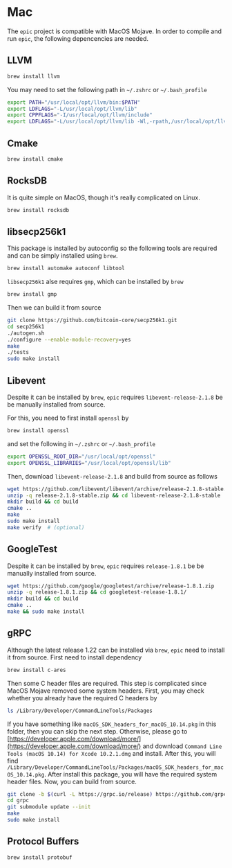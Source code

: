 # Mac

The `epic` project is compatible with MacOS Mojave. In order to compile and run `epic`, the following depencencies are needed.

## LLVM

```bash
brew install llvm
```

You may need to set the following path in `~/.zshrc` or `~/.bash_profile`

```bash
export PATH="/usr/local/opt/llvm/bin:$PATH"
export LDFLAGS="-L/usr/local/opt/llvm/lib"
export CPPFLAGS="-I/usr/local/opt/llvm/include"
export LDFLAGS="-L/usr/local/opt/llvm/lib -Wl,-rpath,/usr/local/opt/llvm/lib"
```

## Cmake

```bash
brew install cmake
```

## RocksDB

It is quite simple on MacOS, though it's really complicated on Linux.

```bash
brew install rocksdb
```

## libsecp256k1

This package is installed by autoconfig so the following tools are required and can be simply installed using `brew`.

```bash
brew install automake autoconf libtool
```

`libsecp256k1` alse requires `gmp`, which can be installed by `brew`

```bash
brew install gmp
```

Then we can build it from source

```bash
git clone https://github.com/bitcoin-core/secp256k1.git
cd secp256k1
./autogen.sh
./configure --enable-module-recovery=yes
make
./tests
sudo make install
```

## Libevent

Despite it can be installed by `brew`, `epic` requires `libevent-release-2.1.8` be be manually installed from source.

For this, you need to first install `openssl` by

```bash
brew install openssl
```

and set the following in `~/.zshrc` or `~/.bash_profile`

```bash
export OPENSSL_ROOT_DIR="/usr/local/opt/openssl"
export OPENSSL_LIBRARIES="/usr/local/opt/openssl/lib"
```

Then, download `libevent-release-2.1.8` and build from source as follows

```bash
wget https://github.com/libevent/libevent/archive/release-2.1.8-stable.zip
unzip -q release-2.1.8-stable.zip && cd libevent-release-2.1.8-stable
mkdir build && cd build
cmake ..
make
sudo make install
make verify  # (optional)
```

## GoogleTest

Despite it can be installed by `brew`, `epic` requires `release-1.8.1` be be manually installed from source.

```bash
wget https://github.com/google/googletest/archive/release-1.8.1.zip
unzip -q release-1.8.1.zip && cd googletest-release-1.8.1/
mkdir build && cd build
cmake .. 
make && sudo make install
```

## gRPC

Although the latest release 1.22 can be installed via `brew`, `epic` need to install it from source. First need to install dependency

```bash
brew install c-ares
```

Then some C header files are required. This step is complicated since MacOS Mojave removed some system headers. First, you may check whether you already have the required C headers by

```bash
ls /Library/Developer/CommandLineTools/Packages
```

If you have something like `macOS_SDK_headers_for_macOS_10.14.pkg` in this folder, then you can skip the next step. Otherwise, please go to [https://developer.apple.com/download/more/](https://developer.apple.com/download/more/) and download `Command Line Tools (macOS 10.14) for Xcode 10.2.1.dmg` and install. After this, you will find `/Library/Developer/CommandLineTools/Packages/macOS_SDK_headers_for_macOS_10.14.pkg`. After install this package, you will have the required system header files. Now, you can build from source.

```bash
git clone -b $(curl -L https://grpc.io/release) https://github.com/grpc/grpc
cd grpc
git submodule update --init
make
sudo make install
```

## Protocol Buffers

```bash
brew install protobuf
```

